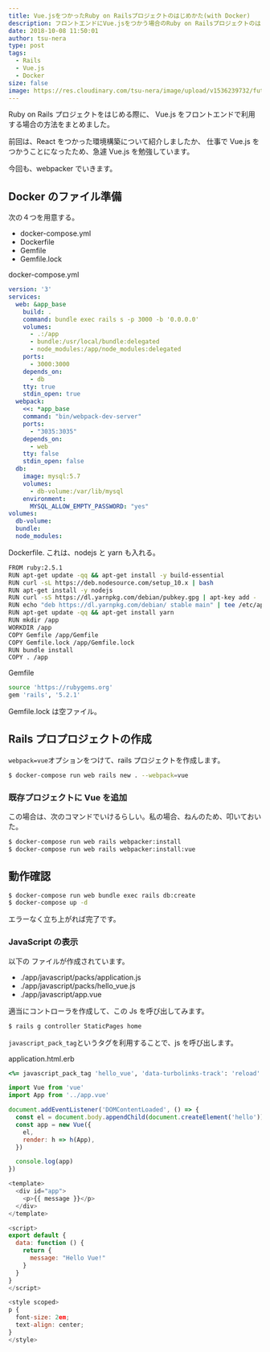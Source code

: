```yaml
---
title: Vue.jsをつかったRuby on Railsプロジェクトのはじめかた(with Docker)
description: フロントエンドにVue.jsをつかう場合のRuby on Railsプロジェクトのはじめかたについて調べてみました。
date: 2018-10-08 11:50:01
author: tsu-nera
type: post
tags:
  - Rails
  - Vue.js
  - Docker
size: false
image: https://res.cloudinary.com/tsu-nera/image/upload/v1536239732/futurismo/thumbnails/rails-logo.png
---
```


Ruby on Rails プロジェクトをはじめる際に、
Vue.js をフロントエンドで利用する場合の方法をまとめました。

前回は、React をつかった環境構築について紹介しましたか、
仕事で Vue.js をつかうことになったため、急遽 Vue.js を勉強しています。

今回も、webpacker でいきます。

## Docker のファイル準備

次の４つを用意する。

- docker-compose.yml
- Dockerfile
- Gemfile
- Gemfile.lock

docker-compose.yml

```yaml
version: '3'
services:
  web: &app_base
    build: .
    command: bundle exec rails s -p 3000 -b '0.0.0.0'
    volumes:
      - .:/app
      - bundle:/usr/local/bundle:delegated
      - node_modules:/app/node_modules:delegated
    ports:
      - 3000:3000
    depends_on:
      - db
    tty: true
    stdin_open: true
  webpack:
    <<: *app_base
    command: "bin/webpack-dev-server"
    ports:
      - "3035:3035"
    depends_on:
      - web
    tty: false
    stdin_open: false
  db:
    image: mysql:5.7
    volumes:
      - db-volume:/var/lib/mysql
    environment:
      MYSQL_ALLOW_EMPTY_PASSWORD: "yes"
volumes:
  db-volume:
  bundle:
  node_modules:
```

Dockerfile. これは、nodejs と yarn も入れる。

```bash
FROM ruby:2.5.1
RUN apt-get update -qq && apt-get install -y build-essential
RUN curl -sL https://deb.nodesource.com/setup_10.x | bash
RUN apt-get install -y nodejs
RUN curl -sS https://dl.yarnpkg.com/debian/pubkey.gpg | apt-key add -
RUN echo "deb https://dl.yarnpkg.com/debian/ stable main" | tee /etc/apt/sources.list.d/yarn.list
RUN apt-get update -qq && apt-get install yarn
RUN mkdir /app
WORKDIR /app
COPY Gemfile /app/Gemfile
COPY Gemfile.lock /app/Gemfile.lock
RUN bundle install
COPY . /app
```

Gemfile

```bash
source 'https://rubygems.org'
gem 'rails', '5.2.1'
```

Gemfile.lock は空ファイル。

## Rails プロプロジェクトの作成

`webpack=vue`オプションをつけて、rails プロジェクトを作成します。

```bash
$ docker-compose run web rails new . --webpack=vue
```

### 既存プロジェクトに Vue を追加

この場合は、次のコマンドでいけるらしい。私の場合、ねんのため、叩いておいた。

```bash
$ docker-compose run web rails webpacker:install
$ docker-compose run web rails webpacker:install:vue
```

## 動作確認

```bash
$ docker-compose run web bundle exec rails db:create
$ docker-compose up -d
```

エラーなく立ち上がれば完了です。

### JavaScript の表示

以下の ファイルが作成されています。

- ./app/javascript/packs/application.js
- ./app/javascript/packs/hello_vue.js
- ./app/javascript/app.vue

適当にコントローラを作成して、この Js を呼び出してみます。

```bash
$ rails g controller StaticPages home
```

`javascript_pack_tag`というタグを利用することで、js を呼び出します。

application.html.erb

```ruby
<%= javascript_pack_tag 'hello_vue', 'data-turbolinks-track': 'reload' %>
```

```javascript
import Vue from 'vue'
import App from '../app.vue'

document.addEventListener('DOMContentLoaded', () => {
  const el = document.body.appendChild(document.createElement('hello'))
  const app = new Vue({
    el,
    render: h => h(App),
  })

  console.log(app)
})
```

```javascript
<template>
  <div id="app">
    <p>{{ message }}</p>
  </div>
</template>

<script>
export default {
  data: function () {
    return {
      message: "Hello Vue!"
    }
  }
}
</script>

<style scoped>
p {
  font-size: 2em;
  text-align: center;
}
</style>
```
